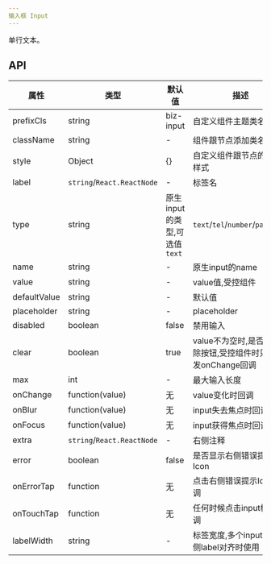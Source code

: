```yaml
---
输入框 Input
---
```


单行文本。

## API

| 属性      | 类型    | 默认值       | 描述         |
|----------|---------|------------|--------------|
|prefixCls |string   |biz-input  | 自定义组件主题类名前缀|
|className | string  |-           |组件跟节点添加类名|
|style|Object|{}|自定义组件跟节点的内联样式|
|label|`string`/`React.ReactNode`|-|标签名|
|type|string|原生input的类型,可选值`text`|`text`/`tel`/`number`/`password`|
|name|string|-|原生input的name|
|value|string|-|value值,受控组件|
|defaultValue|string|-|默认值|
|placeholder|string|-|placeholder|
|disabled|boolean|false|禁用输入|
|clear|boolean|true|value不为空时,是否显示清除按钮,受控组件时只会触发onChange回调|
|max|int|-|最大输入长度|
|onChange|function(value)|无|value变化时回调|
|onBlur|function(value)|无|input失去焦点时回调|
|onFocus|function(value)|无|input获得焦点时回调|
|extra|`string`/`React.ReactNode`|-|右侧注释|
|error|boolean|false|是否显示右侧错误提示Icon|
|onErrorTap|function|无|点击右侧错误提示Icon回调|
|onTouchTap|function|无|任何时候点击input框时回调|
|labelWidth|string|-|标签宽度,多个input需要左侧label对齐时使用|